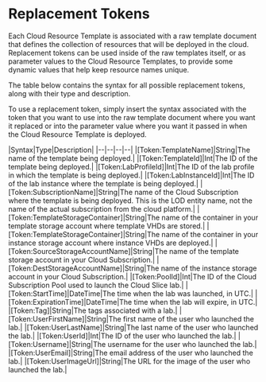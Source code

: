 
# Replacement Tokens

Each Cloud Resource Template is associated with a raw template document that defines the collection of resources that will be deployed in the cloud. Replacement tokens can be used inside of the raw templates itself, or as parameter values to the Cloud Resource Templates, to provide some dynamic values that help keep resource names unique.

The table below contains the syntax for all possible replacement tokens, along with their type and description.

To use a replacement token, simply insert the syntax associated with the token that you want to use into the raw template document where you want it replaced or into the parameter value where you want it passed in when the Cloud Resource Template is deployed.

|Syntax|Type|Description|
|--|--|--|--|
|[Token:TemplateName]|String|The name of the template being deployed.|
|[Token:TemplateId]|Int|The ID of the template being deployed.|
|[Token:LabProfileId]|Int|The ID of the lab profile in which the template is being deployed.|
|[Token:LabInstanceId]|Int|The ID of the lab instance where the template is being deployed.|
|[Token:SubscriptionName]|String|The name of the Cloud Subscription where the template is being deployed. This is the LOD entity name, not the name of the actual subscription from the cloud platform.|
|[Token:TemplateStorageContainer]|String|The name of the container in your template storage account where template VHDs are stored.|
|[Token:TemplateStorageContainer]|String|The name of the container in your instance storage account where instance VHDs are deployed.|
|[Token:SourceStorageAccountName]|String|The name of the template storage account in your Cloud Subscription.|
|[Token:DestStorageAccountName]|String|The name of the instance storage account in your Cloud Subscription.|
|[Token:PoolId]|Int|The ID of the Cloud Subscription Pool used to launch the Cloud Slice lab.|
|[Token:StartTime]|DateTime|The time when the lab was launched, in UTC.|
|[Token:ExpirationTime]|DateTime|The time when the lab will expire, in UTC.|
|[Token:Tag]|String|The tags associated with a lab.|
|[Token:UserFirstName]|String|The first name of the user who launched the lab.|
|[Token:UserLastName]|String|The last name of the user who launched the lab.|
|[Token:UserId]|Int|The ID of the user who launched the lab.|
|[Token:Username]|String|The username for the user who launched the lab.|
|[Token:UserEmail]|String|The email address of the user who launched the lab.|
|[Token:UserImageUrl]|String|The URL for the image of the user who launched the lab.|
